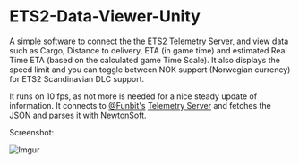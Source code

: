 # ETS2-Data-Viewer-Unity
A simple software to connect the the ETS2 Telemetry Server, and view data such as Cargo, Distance to delivery, ETA (in game time) and estimated Real Time ETA (based on the calculated game Time Scale). It also displays the speed limit and you can toggle between NOK support (Norwegian currency) for ETS2 Scandinavian DLC support.

It runs on 10 fps, as not more is needed for a nice steady update of information.
It connects to [@Funbit's](https://github.com/Funbit/) [Telemetry Server](https://github.com/Funbit/ets2-telemetry-server) and fetches the JSON and parses it with [NewtonSoft](http://www.newtonsoft.com/json).


Screenshot:

![Imgur](http://i.imgur.com/bhO3Z1g.jpg)

